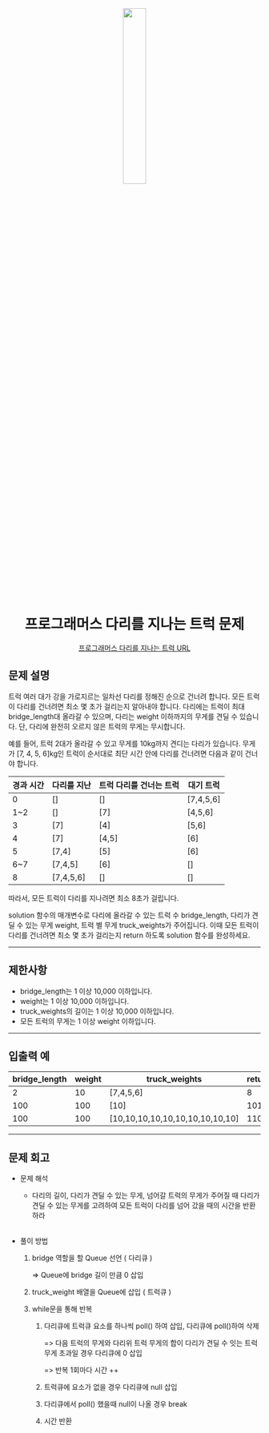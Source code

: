 <div align="center">
<img src="" width = "30%" height="30%">

# 프로그래머스 다리를 지나는 트럭 문제
[프로그래머스 다리를 지나는 트럭 URL](https://school.programmers.co.kr/learn/courses/30/lessons/42583)


</div>



## 문제 설명
트럭 여러 대가 강을 가로지르는 일차선 다리를 정해진 순으로 건너려 합니다. 모든 트럭이 다리를 건너려면 최소 몇 초가 걸리는지 알아내야 합니다. 다리에는 트럭이 최대 bridge_length대 올라갈 수 있으며, 다리는 weight 이하까지의 무게를 견딜 수 있습니다. 단, 다리에 완전히 오르지 않은 트럭의 무게는 무시합니다.

예를 들어, 트럭 2대가 올라갈 수 있고 무게를 10kg까지 견디는 다리가 있습니다. 무게가 [7, 4, 5, 6]kg인 트럭이 순서대로 최단 시간 안에 다리를 건너려면 다음과 같이 건너야 합니다.

|경과 시간|다리를 지난|트럭	다리를 건너는 트럭|대기 트럭|
|---|---|---|---|
|0|[]|[]|[7,4,5,6]|
|1~2|[]|[7]|[4,5,6]|
|3|[7]|[4]|[5,6]|
|4|[7]|[4,5]|[6]|
|5|[7,4]|[5]|[6]|
|6~7|[7,4,5]|[6]|[]|
|8|[7,4,5,6]|[]|[]|

따라서, 모든 트럭이 다리를 지나려면 최소 8초가 걸립니다.

solution 함수의 매개변수로 다리에 올라갈 수 있는 트럭 수 bridge_length, 다리가 견딜 수 있는 무게 weight, 트럭 별 무게 truck_weights가 주어집니다. 이때 모든 트럭이 다리를 건너려면 최소 몇 초가 걸리는지 return 하도록 solution 함수를 완성하세요.

---

## 제한사항
* bridge_length는 1 이상 10,000 이하입니다.
* weight는 1 이상 10,000 이하입니다.
* truck_weights의 길이는 1 이상 10,000 이하입니다.
* 모든 트럭의 무게는 1 이상 weight 이하입니다.

---
## 입출력 예

|bridge_length|weight|truck_weights|return|
|---|---|---|---|
|2|10|[7,4,5,6]|8|
|100|100|[10]|101|
|100|100|[10,10,10,10,10,10,10,10,10,10]|110|


---
## 문제 회고

* 문제 해석
    * 다리의 길이, 다리가 견딜 수 있는 무게, 넘어갈 트럭의 무게가 주어질 때  다리가 견딜 수 있는 무게를 고려하여 모든 트럭이 다리를 넘어 갔을 때의 시간을 반환하라

    <br>

* 풀이 방법
    1. bridge 역할을 할 Queue 선언 ( 다리큐 )
        
        => Queue에 bridge 길이 만큼 0 삽입

    2. truck_weight 배열을 Queue에 삽입 ( 트럭큐 )
    3. while문을 통해 반복
        1. 다리큐에 트럭큐 요소를 하나씩 poll() 하여 삽입, 다리큐에 poll()하여 삭제 
            
            => 다음 트럭의 무게와 다리위 트럭 무게의 합이 다리가 견딜 수 잇는 트럭 무게 초과일 경우 다리큐에 0 삽입
            
            => 반복 1회마다 시간 ++
        2. 트럭큐에 요소가 없을 경우 다리큐에 null 삽입
        3. 다리큐에서 poll() 했을때 null이 나올 경우 break
        4. 시간 반환